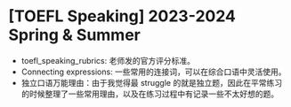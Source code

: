 # [TOEFL Speaking] 2023-2024 Spring & Summer

- toefl_speaking_rubrics: 老师发的官方评分标准。
- Connecting expressions: 一些常用的连接词，可以在综合口语中灵活使用。
- 独立口语万能理由：由于我觉得最 struggle 的就是独立题，因此在平常练习的时候整理了一些常用理由，以及在练习过程中有记录一些不太好想的题。
